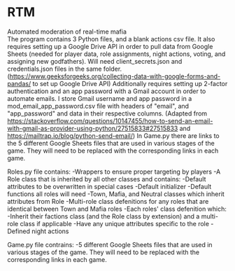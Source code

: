 # RTM
Automated moderation of real-time mafia  
The program contains 3 Python files, and a blank actions csv file.
It also requires setting up a Google Drive API in order to pull data from Google Sheets (needed for player data, role assignments, night actions, voting, and assigning new godfathers). Will need client_secrets.json and credentials.json files in the same folder. (https://www.geeksforgeeks.org/collecting-data-with-google-forms-and-pandas/ to set up Google Drive API)
Additionally requires setting up 2-factor authentication and an app password with a Gmail account in order to automate emails. I store Gmail username and app password in a mod_email_app_password.csv file with headers of "email", and "app_password" and data in their respective columns. (Adapted from https://stackoverflow.com/questions/10147455/how-to-send-an-email-with-gmail-as-provider-using-python/27515833#27515833 and https://mailtrap.io/blog/python-send-email/)
In Game.py there are links to the 5 different Google Sheets files that are used in various stages of the game. They will need to be replaced with the corresponding links in each game.

Roles.py file contains:
  -Wrappers to ensure proper targeting by players
  -A Role class that is inherited by all other classes and contains:
    -Default attributes to be overwritten in special cases
    -Default initializer
    -Default functions all roles will need
  -Town, Mafia, and Neutral classes which inherit attributes from Role
  -Multi-role class defenitions for any roles that are identical between Town and Mafia roles
  -Each roles' class defenition which:
    -Inherit their factions class (and the Role class by extension) and a multi-role class if applicable
    -Have any unique attributes specific to the role
    -Defined night actions

Game.py file contrains:
  -5 different Google Sheets files that are used in various stages of the game. They will need to be replaced with the corresponding links in each game.
  
